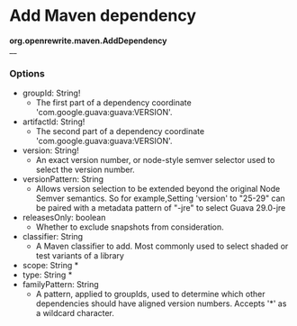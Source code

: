 # Add Maven dependency

**org.openrewrite.maven.AddDependency**  
__

### Options

* groupId: String!
	* The first part of a dependency coordinate 'com.google.guava:guava:VERSION'.
* artifactId: String!
	* The second part of a dependency coordinate 'com.google.guava:guava:VERSION'.
* version: String!
	* An exact version number, or node-style semver selector used to select the version number.
* versionPattern: String
	* Allows version selection to be extended beyond the original Node Semver semantics. So for example,Setting 'version' to "25-29" can be paired with a metadata pattern of "-jre" to select Guava 29.0-jre
* releasesOnly: boolean
	* Whether to exclude snapshots from consideration.
* classifier: String
	* A Maven classifier to add. Most commonly used to select shaded or test variants of a library
* scope: String
	* 
* type: String
	* 
* familyPattern: String
	* A pattern, applied to groupIds, used to determine which other dependencies should have aligned version numbers. Accepts '*' as a wildcard character.

